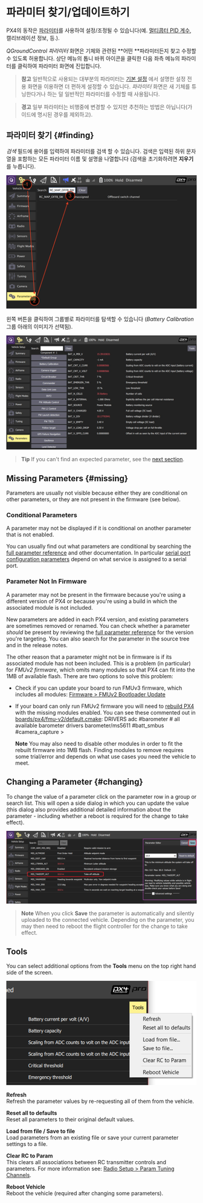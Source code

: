 # 파라미터 찾기/업데이트하기

PX4의 동작은 [파라미터](../advanced_config/parameter_reference.md)를 사용하여 설정/조정될 수 있습니다(예. [멀티콥터 PID 계수](../config_mc/pid_tuning_guide_multicopter.md), 캘리브레이션 정보, 등.).

*QGroundControl 파라미터* 화면은 기체와 관련된 **어떤 **파라미터든지 찾고 수정할 수 있도록 허용합니다. 상단 메뉴의 톱니 바퀴 아이콘을 클릭한 다음 좌측 메뉴의 파라미터를 클릭하여 파라미터 화면에 진입합니다.

> **참고** 일반적으로 사용되는 대부분의 파라미터는 [기본 설정](../config/README.md) 에서 설명한 설정 전용 화면을 이용하면 더 편하게 설정할 수 있습니다. *파라미터* 화면은 새 기체를 튜닝한다거나 하는 덜 일반적인 파라미터를 수정할 때 사용됩니다.

<span></span>

> **경고** 일부 파라미터는 비행중에 변경할 수 있지만 추천하는 방법은 아닙니다(가이드에 명시된 경우를 제외하고).

## 파라미터 찾기 {#finding}

*검색* 필드에 용어를 입력하여 파라미터를 검색 할 수 있습니다. 검색은 입력된 하위 문자열을 포함하는 모든 파라미터 이름 및 설명을 나열합니다 (검색을 초기화하려면 **지우기**를 누릅니다).

![파라미터 검색](../../assets/qgc/setup/parameters/parameters_search.jpg)

왼쪽 버튼을 클릭하여 그룹별로 파라미터를 탐색할 수 있습니다 (*Battery Calibration* 그룹 아래의 이미지가 선택됨).

![파라미터 화면](../../assets/qgc/setup/parameters/parameters_px4.jpg)

> **Tip** If you can't find an expected parameter, see the [next section](#missing).

## Missing Parameters {#missing}

Parameters are usually not visible because either they are conditional on other parameters, or they are not present in the firmware (see below).

### Conditional Parameters

A parameter may not be displayed if it is conditional on another parameter that is not enabled.

You can usually find out what parameters are conditional by searching the [full parameter reference](../advanced_config/parameter_reference.md) and other documentation. In particular [serial port configuration parameters](../peripherals/serial_configuration.md) depend on what service is assigned to a serial port.

### Parameter Not In Firmware

A parameter may not be present in the firmware because you're using a different version of PX4 or because you're using a build in which the associated module is not included.

New parameters are added in each PX4 version, and existing parameters are sometimes removed or renamed. You can check whether a parameter *should* be present by reviewing the [full parameter reference](../advanced_config/parameter_reference.md) for the version you're targeting. You can also search for the parameter in the source tree and in the release notes.

The other reason that a parameter might not be in firmware is if its associated module has not been included. This is a problem (in particular) for *FMUv2 firmware*, which omits many modules so that PX4 can fit into the 1MB of available flash. There are two options to solve this problem:

- Check if you can update your board to run FMUv3 firmware, which includes all modules: [Firmware > FMUv2 Bootloader Update](../config/firmware.md#bootloader)
- If your board can only run FMUv2 firmware you will need to [rebuild PX4](https://dev.px4.io/master/en/setup/building_px4.html) with the missing modules enabled. You can see these commented out in [boards/px4/fmu-v2/default.cmake](https://github.com/PX4/Firmware/blob/master/boards/px4/fmu-v2/default.cmake): 
        DRIVERS
            adc
            #barometer # all available barometer drivers
            barometer/ms5611
            #batt_smbus
            #camera_capture > 
    
    **Note** You may also need to disable other modules in order to fit the rebuilt firmware into 1MB flash. Finding modules to remove requires some trial/error and depends on what use cases you need the vehicle to meet.

## Changing a Parameter {#changing}

To change the value of a parameter click on the parameter row in a group or search list. This will open a side dialog in which you can update the value (this dialog also provides additional detailed information about the parameter - including whether a reboot is required for the change to take effect).

![Changing a parameter value](../../assets/qgc/setup/parameters/parameters_changing.png)

> **Note** When you click **Save** the parameter is automatically and silently uploaded to the connected vehicle. Depending on the parameter, you may then need to reboot the flight controller for the change to take effect.

## Tools

You can select additional options from the **Tools** menu on the top right hand side of the screen.

![Tools menu](../../assets/qgc/setup/parameters/parameters_tools_menu.png)

**Refresh** <br />Refresh the parameter values by re-requesting all of them from the vehicle.

**Reset all to defaults** <br />Reset all parameters to their original default values.

**Load from file / Save to file** <br />Load parameters from an existing file or save your current parameter settings to a file.

**Clear RC to Param** <br />This clears all associations between RC transmitter controls and parameters. For more information see: [Radio Setup > Param Tuning Channels](../config/radio.md#param-tuning-channels).

**Reboot Vehicle** <br />Reboot the vehicle (required after changing some parameters).